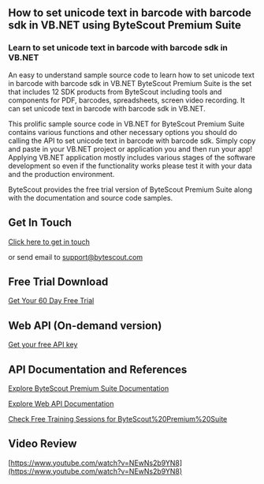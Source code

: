 ## How to set unicode text in barcode with barcode sdk in VB.NET using ByteScout Premium Suite

### Learn to set unicode text in barcode with barcode sdk in VB.NET

An easy to understand sample source code to learn how to set unicode text in barcode with barcode sdk in VB.NET ByteScout Premium Suite is the set that includes 12 SDK products from ByteScout including tools and components for PDF, barcodes, spreadsheets, screen video recording. It can set unicode text in barcode with barcode sdk in VB.NET.

This prolific sample source code in VB.NET for ByteScout Premium Suite contains various functions and other necessary options you should do calling the API to set unicode text in barcode with barcode sdk.  Simply copy and paste in your VB.NET project or application you and then run your app! Applying VB.NET application mostly includes various stages of the software development so even if the functionality works please test it with your data and the production environment.

ByteScout provides the free trial version of ByteScout Premium Suite along with the documentation and source code samples.

## Get In Touch

[Click here to get in touch](https://bytescout.zendesk.com/hc/en-us/requests/new?subject=ByteScout%20Premium%20Suite%20Question)

or send email to [support@bytescout.com](mailto:support@bytescout.com?subject=ByteScout%20Premium%20Suite%20Question) 

## Free Trial Download

[Get Your 60 Day Free Trial](https://bytescout.com/download/web-installer?utm_source=github-readme)

## Web API (On-demand version)

[Get your free API key](https://pdf.co/documentation/api?utm_source=github-readme)

## API Documentation and References

[Explore ByteScout Premium Suite Documentation](https://bytescout.com/documentation/index.html?utm_source=github-readme)

[Explore Web API Documentation](https://pdf.co/documentation/api?utm_source=github-readme)

[Check Free Training Sessions for ByteScout%20Premium%20Suite](https://academy.bytescout.com/)

## Video Review

[https://www.youtube.com/watch?v=NEwNs2b9YN8](https://www.youtube.com/watch?v=NEwNs2b9YN8)